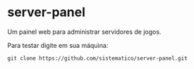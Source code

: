 # server-panel
Um painel web para administrar servidores de jogos.  

Para testar digite em sua máquina: 

```
git clone https://github.com/sistematico/server-panel.git
```
